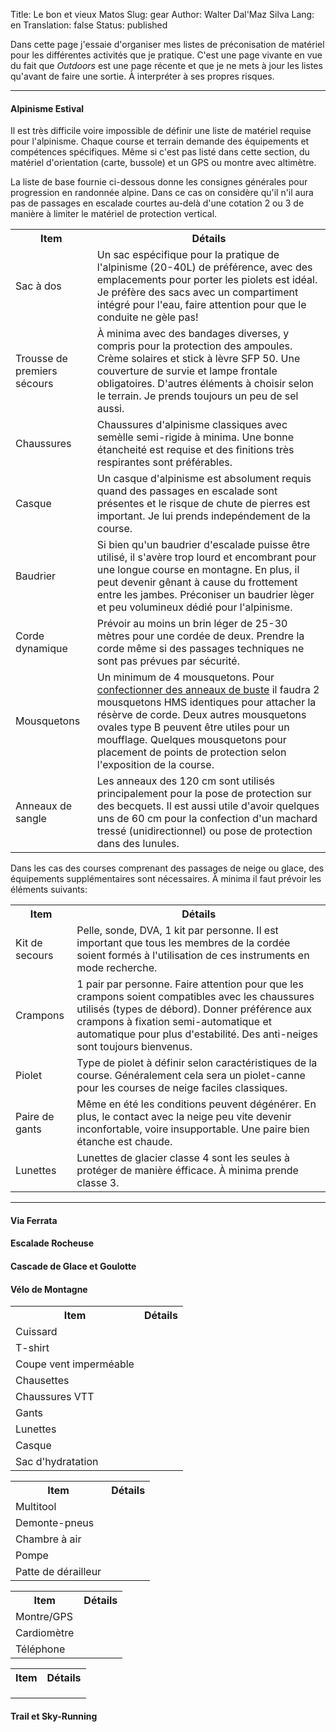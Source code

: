 Title:       Le bon et vieux Matos
Slug:        gear
Author:      Walter Dal'Maz Silva
Lang:        en
Translation: false
Status:      published

Dans cette page j'essaie d'organiser mes listes de préconisation de matériel pour les différentes activités que je pratique. C'est une page vivante en vue du fait que *Outdoors* est une page récente et que je ne mets à jour les listes qu'avant de faire une sortie. À interpréter à ses propres risques.

---

#### Alpinisme Estival

Il est très difficile voire impossible de définir une liste de matériel requise pour l'alpinisme. Chaque course et terrain demande des équipements et compétences spécifiques. Même si c'est pas listé dans cette section, du matériel d'orientation (carte, bussole) et un GPS ou montre avec altimètre.

La liste de base fournie ci-dessous donne les consignes générales pour progression en randonnée alpine. Dans ce cas on considère qu'il n'il aura pas de passages en escalade courtes au-delà d'une cotation 2 ou 3 de manière à limiter le matériel de protection vertical.

<center>
<table>
<tr><th>Item</th><th>Détails</th></tr>
<!-- row -->
<tr><td>Sac à dos</td><td>Un sac espécifique pour la pratique de l'alpinisme (20-40L) de préférence, avec des emplacements pour porter les piolets est idéal. Je préfère des sacs avec un compartiment intégré pour l'eau, faire attention pour que le conduite ne gèle pas!</td></tr>
<!-- row -->
<tr><td>Trousse de premiers sécours</td><td>À minima avec des bandages diverses, y compris pour la protection des ampoules. Crème solaires et stick à lèvre SFP 50. Une couverture de survie et lampe frontale obligatoires. D'autres éléments à choisir selon le terrain. Je prends toujours un peu de sel aussi.</td></tr>
<!-- row -->
<tr><td>Chaussures</td><td>Chaussures d'alpinisme classiques avec semèlle semi-rigide à minima. Une bonne étancheité est requise et des finitions très respirantes sont préférables.</td></tr>
<!-- row -->
<tr><td>Casque</td><td>Un casque d'alpinisme est absolument requis quand des passages en escalade sont présentes et le risque de chute de pierres est important. Je lui prends indepéndement de la course.</td></tr>
<!-- row -->
<tr><td>Baudrier</td><td>Si bien qu'un baudrier d'escalade puisse être utilisé, il s'avère trop lourd et encombrant pour une longue course en montagne. En plus, il peut devenir gênant à cause du frottement entre les jambes. Préconiser un baudrier lèger et peu volumineux dédié pour l'alpinisme.</td></tr>
<!-- row -->
<tr><td>Corde dynamique</td><td>Prévoir au moins un brin léger de 25-30 mètres pour une cordée de deux. Prendre la corde même si des passages techniques ne sont pas prévues par sécurité.</td></tr>
<!-- row -->
<tr><td>Mousquetons</td><td>Un minimum de 4 mousquetons. Pour <a href="https://www.petzl.com/FR/fr/Sport/Trois-types-d-encordement-avec-ou-sans-anneaux-de-buste?ActivityName=Alpinisme" target="_blank">confectionner des anneaux de buste</a> il faudra 2 mousquetons HMS identiques pour attacher la résèrve de corde. Deux autres mousquetons ovales type B peuvent être utiles pour un moufflage. Quelques mousquetons pour placement de points de protection selon l'exposition de la course.</td></tr>
<!-- row -->
<tr><td>Anneaux de sangle</td><td>Les anneaux des 120 cm sont utilisés principalement pour la pose de protection sur des becquets. Il est aussi utile d'avoir quelques uns de 60 cm pour la confection d'un machard tressé (unidirectionnel) ou pose de protection dans des lunules.</td></tr>
</table>
</center>

Dans les cas des courses comprenant des passages de neige ou glace, des équipements supplémentaires sont nécessaires. À minima il faut prévoir les éléments suivants:

<center>
<table>
<tr><th>Item</th><th>Détails</th></tr>
<!-- row -->
<tr><td>Kit de secours</td><td>Pelle, sonde, DVA, 1 kit par personne. Il est important que tous les membres de la cordée soient formés à l'utilisation de ces instruments en mode recherche.</td></tr>
<!-- row -->
<tr><td>Crampons</td><td>1 pair par personne. Faire attention pour que les crampons soient compatibles avec les chaussures utilisés (types de débord). Donner préférence aux crampons à fixation semi-automatique et automatique pour plus d'estabilité. Des anti-neiges sont toujours bienvenus.</td></tr>
<!-- row -->
<tr><td>Piolet</td><td>Type de piolet à définir selon caractéristiques de la course. Généralement cela sera un piolet-canne pour les courses de neige faciles classiques.</td></tr>
<!-- row -->
<tr><td>Paire de gants</td><td>Même en été les conditions peuvent dégénérer. En plus, le contact avec la neige peu vite devenir inconfortable, voire insupportable. Une paire bien étanche est chaude.</td></tr>
<!-- row -->
<tr><td>Lunettes</td><td>Lunettes de glacier classe 4 sont les seules à protéger de manière éfficace. À minima prende classe 3.</td></tr>
</table>
</center>

---

#### Via Ferrata

<!-- | Item            | Qty |   |
|-----------------|-----|---|
| Helmet          | 1   |
| Ferrata set     | 1   |
| Harness         | 1   |
| Resting lanyard | 1   |
| Friction hitch  | 1   |
| Belay device    | 1   |
| Rope (25 m)     | 1   | -->

#### Escalade Rocheuse

#### Cascade de Glace et Goulotte

#### Vélo de Montagne

<center>
<table>
<tr><th>Item</th><th>Détails</th></tr>
<!-- row -->
<tr><td>Cuissard</td><td></td></tr>
<!-- row -->
<tr><td>T-shirt</td><td></td></tr>
<!-- row -->
<tr><td>Coupe vent imperméable</td><td></td></tr>
<!-- row -->
<tr><td>Chausettes</td><td></td></tr>
<!-- row -->
<tr><td>Chaussures VTT</td><td></td></tr>
<!-- row -->
<tr><td>Gants</td><td></td></tr>
<!-- row -->
<tr><td>Lunettes</td><td></td></tr>
<!-- row -->
<tr><td>Casque</td><td></td></tr>
<!-- row -->
<tr><td>Sac d'hydratation</td><td></td></tr>
</table>
</center>

<center>
<table>
<tr><th>Item</th><th>Détails</th></tr>
<!-- row -->
<tr><td>Multitool</td><td></td></tr>
<!-- row -->
<tr><td>Demonte-pneus</td><td></td></tr>
<!-- row -->
<tr><td>Chambre à air</td><td></td></tr>
<!-- row -->
<tr><td>Pompe</td><td></td></tr>
<!-- row -->
<tr><td>Patte de dérailleur</td><td></td></tr>
</table>
</center>

<center>
<table>
<tr><th>Item</th><th>Détails</th></tr>
<!-- row -->
<tr><td>Montre/GPS</td><td></td></tr>
<!-- row -->
<tr><td>Cardiomètre</td><td></td></tr>
<!-- row -->
<tr><td>Téléphone</td><td></td></tr>
</table>
</center>

<center>
<table>
<tr><th>Item</th><th>Détails</th></tr>
<!-- row -->
<tr><td></td><td></td></tr>
<!-- row -->
<tr><td></td><td></td></tr>
<!-- row -->
<tr><td></td><td></td></tr>
</table>
</center>

#### Trail et Sky-Running

